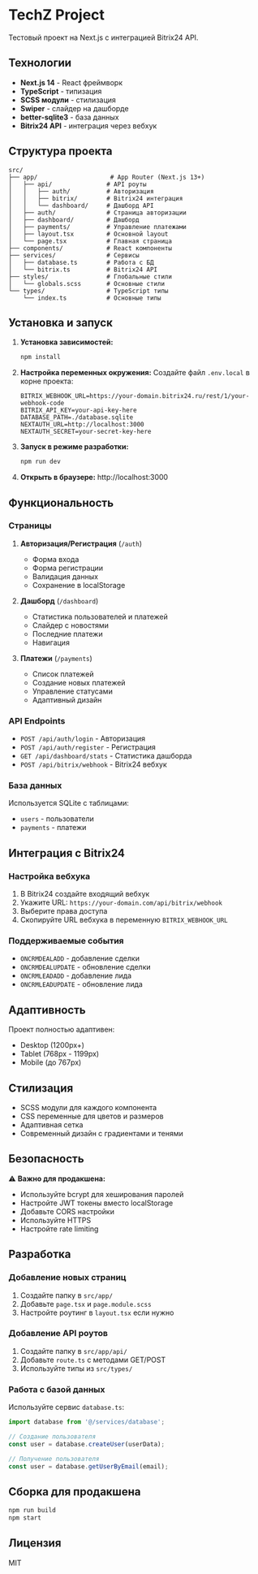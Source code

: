 # TechZ Project

Тестовый проект на Next.js с интеграцией Bitrix24 API.

## Технологии

- **Next.js 14** - React фреймворк
- **TypeScript** - типизация
- **SCSS модули** - стилизация
- **Swiper** - слайдер на дашборде
- **better-sqlite3** - база данных
- **Bitrix24 API** - интеграция через вебхук

## Структура проекта

```
src/
├── app/                    # App Router (Next.js 13+)
│   ├── api/               # API роуты
│   │   ├── auth/          # Авторизация
│   │   ├── bitrix/        # Bitrix24 интеграция
│   │   └── dashboard/     # Дашборд API
│   ├── auth/              # Страница авторизации
│   ├── dashboard/         # Дашборд
│   ├── payments/          # Управление платежами
│   ├── layout.tsx         # Основной layout
│   └── page.tsx           # Главная страница
├── components/            # React компоненты
├── services/              # Сервисы
│   ├── database.ts        # Работа с БД
│   └── bitrix.ts          # Bitrix24 API
├── styles/                # Глобальные стили
│   └── globals.scss       # Основные стили
└── types/                 # TypeScript типы
    └── index.ts           # Основные типы
```

## Установка и запуск

1. **Установка зависимостей:**
   ```bash
   npm install
   ```

2. **Настройка переменных окружения:**
   Создайте файл `.env.local` в корне проекта:
   ```env
   BITRIX_WEBHOOK_URL=https://your-domain.bitrix24.ru/rest/1/your-webhook-code
   BITRIX_API_KEY=your-api-key-here
   DATABASE_PATH=./database.sqlite
   NEXTAUTH_URL=http://localhost:3000
   NEXTAUTH_SECRET=your-secret-key-here
   ```

3. **Запуск в режиме разработки:**
   ```bash
   npm run dev
   ```

4. **Открыть в браузере:**
   http://localhost:3000

## Функциональность

### Страницы

1. **Авторизация/Регистрация** (`/auth`)
   - Форма входа
   - Форма регистрации
   - Валидация данных
   - Сохранение в localStorage

2. **Дашборд** (`/dashboard`)
   - Статистика пользователей и платежей
   - Слайдер с новостями
   - Последние платежи
   - Навигация

3. **Платежи** (`/payments`)
   - Список платежей
   - Создание новых платежей
   - Управление статусами
   - Адаптивный дизайн

### API Endpoints

- `POST /api/auth/login` - Авторизация
- `POST /api/auth/register` - Регистрация
- `GET /api/dashboard/stats` - Статистика дашборда
- `POST /api/bitrix/webhook` - Bitrix24 вебхук

### База данных

Используется SQLite с таблицами:
- `users` - пользователи
- `payments` - платежи

## Интеграция с Bitrix24

### Настройка вебхука

1. В Bitrix24 создайте входящий вебхук
2. Укажите URL: `https://your-domain.com/api/bitrix/webhook`
3. Выберите права доступа
4. Скопируйте URL вебхука в переменную `BITRIX_WEBHOOK_URL`

### Поддерживаемые события

- `ONCRMDEALADD` - добавление сделки
- `ONCRMDEALUPDATE` - обновление сделки
- `ONCRMLEADADD` - добавление лида
- `ONCRMLEADUPDATE` - обновление лида

## Адаптивность

Проект полностью адаптивен:
- Desktop (1200px+)
- Tablet (768px - 1199px)
- Mobile (до 767px)

## Стилизация

- SCSS модули для каждого компонента
- CSS переменные для цветов и размеров
- Адаптивная сетка
- Современный дизайн с градиентами и тенями

## Безопасность

⚠️ **Важно для продакшена:**
- Используйте bcrypt для хеширования паролей
- Настройте JWT токены вместо localStorage
- Добавьте CORS настройки
- Используйте HTTPS
- Настройте rate limiting

## Разработка

### Добавление новых страниц

1. Создайте папку в `src/app/`
2. Добавьте `page.tsx` и `page.module.scss`
3. Настройте роутинг в `layout.tsx` если нужно

### Добавление API роутов

1. Создайте папку в `src/app/api/`
2. Добавьте `route.ts` с методами GET/POST
3. Используйте типы из `src/types/`

### Работа с базой данных

Используйте сервис `database.ts`:
```typescript
import database from '@/services/database';

// Создание пользователя
const user = database.createUser(userData);

// Получение пользователя
const user = database.getUserByEmail(email);
```

## Сборка для продакшена

```bash
npm run build
npm start
```

## Лицензия

MIT
